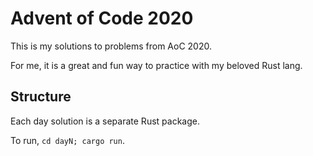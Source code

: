 # Advent of Code 2020
This is my solutions to problems from AoC 2020.

For me, it is a great and fun way to practice with my beloved Rust lang.

## Structure
Each day solution is a separate Rust package.

To run, `cd dayN; cargo run`.
